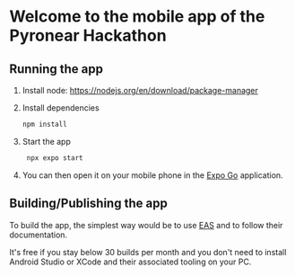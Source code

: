 # Welcome to the mobile app of the Pyronear Hackathon

## Running the app

1. Install node: https://nodejs.org/en/download/package-manager
2. Install dependencies

   ```bash
   npm install
   ```

3. Start the app

   ```bash
    npx expo start
   ```

4. You can then open it on your mobile phone in the [Expo Go](https://expo.dev/go) application.

## Building/Publishing the app

To build the app, the simplest way would be to use [EAS](https://expo.dev/eas) and to follow their documentation.

It's free if you stay below 30 builds per month and you don't need to install Android Studio or XCode and their associated tooling on your PC.
